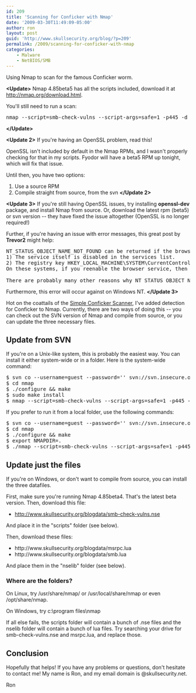 ```yaml
---
id: 209
title: 'Scanning for Conficker with Nmap'
date: '2009-03-30T11:49:09-05:00'
author: ron
layout: post
guid: 'http://www.skullsecurity.org/blog/?p=209'
permalink: /2009/scanning-for-conficker-with-nmap
categories:
    - Malware
    - NetBIOS/SMB
---
```


Using Nmap to scan for the famous Conficker worm. 
<!--more-->
<b>&lt;Update&gt;</b>
Nmap 4.85beta5 has all the scripts included, download it at <a href='http://nmap.org/download.html'>http://nmap.org/download.html</a>. 

You'll still need to run a scan:
<pre>nmap --script=smb-check-vulns --script-args=safe=1 -p445 -d &lt;target&gt;</pre>
<b>&lt;/Update&gt;</b>

<b>&lt;Update 2&gt;</b>
If you're having an OpenSSL problem, read this! 

OpenSSL isn't included by default in the Nmap RPMs, and I wasn't properly checking for that in my scripts. Fyodor will have a beta5 RPM up tonight, which will fix that issue. 

Until then, you have two options:
1. Use a source RPM
2. Compile straight from source, from the svn 
<b>&lt;/Update 2&gt;</b>

<b>&lt;Update 3&gt;</b>
If you're still having OpenSSL issues, try installing <strong>openssl-dev</strong> package, and install Nmap from source. Or, download the latest rpm (beta5) or svn version -- they have fixed the issue altogether (OpenSSL is no longer required!)

Further, if you're having an issue with error messages, this great post by <strong>Trevor2</strong> might help:
<pre>
NT_STATUS_OBJECT_NAME_NOT_FOUND can be returned if the browser service is disabled. There are at least two ways that can happen:
1) The service itself is disabled in the services list.
2) The registry key HKEY_LOCAL_MACHINE\SYSTEM\CurrentControlSet\Services\Browser\Parameters\MaintainServerList is set to Off/False/No rather than Auto or yes.
On these systems, if you reenable the browser service, then the test will complete.

There are probably many other reasons why NT_STATUS_OBJECT_NAME_NOT_FOUND can be returned (e.g. not a windows OS, possibly infected) but I have not confirmed these.
</pre>

Furthermore, this error will occur against on Windows NT. 
<b>&lt;/Update 3&gt;</b>

Hot on the coattails of the <a href='http://iv.cs.uni-bonn.de/wg/cs/applications/containing-conficker'>Simple Conficker Scanner</a>, I've added detection for Conficker to Nmap. Currently, there are two ways of doing this -- you can check out the SVN version of Nmap and compile from source, or you can update the three necessary files.

<h2> Update from SVN</h2>

If you're on a Unix-like system, this is probably the easiest way. You can install it either system-wide or in a folder. Here is the system-wide command:
<pre>$ svn co --username=guest --password='' svn://svn.insecure.org/nmap
$ cd nmap
$ ./configure && make
$ sudo make install
$ nmap --script=smb-check-vulns --script-args=safe=1 -p445 -d &lt;target&gt;</pre>

If you prefer to run it from a local folder, use the following commands:
<pre>$ svn co --username=guest --password='' svn://svn.insecure.org/nmap
$ cd nmap
$ ./configure && make
$ export NMAPDIR=.
$ ./nmap --script=smb-check-vulns --script-args=safe=1 -p445 -d &lt;target&gt;</pre>

<h2>Update just the files</h2>
If you're on Windows, or don't want to compile from source, you can install the three datafiles. 

First, make sure you're running Nmap 4.85beta4. That's the latest beta version. Then, download this file:
<ul><li><a href='http://www.skullsecurity.org/blogdata/smb-check-vulns.nse'>http://www.skullsecurity.org/blogdata/smb-check-vulns.nse</a></li></ul>
And place it in the "scripts" folder (see below).

Then, download these files:
<ul><li>http://www.skullsecurity.org/blogdata/msrpc.lua</li>
<li>http://www.skullsecurity.org/blogdata/smb.lua</li></ul>
And place them in the "nselib" folder (see below). 

<h3>Where are the folders?</h3>
On Linux, try /usr/share/nmap/ or /usr/local/share/nmap or even /opt/share/nmap. 

On Windows, try c:\program files\nmap

If all else fails, the scripts folder will contain a bunch of .nse files and the nselib folder will contain a bunch of lua files. Try searching your drive for smb-check-vulns.nse and msrpc.lua, and replace those. 

<h2>Conclusion</h2>
Hopefully that helps! If you have any problems or questions, don't hesitate to contact me! My name is Ron, and my email domain is @skullsecurity.net. 

Ron
